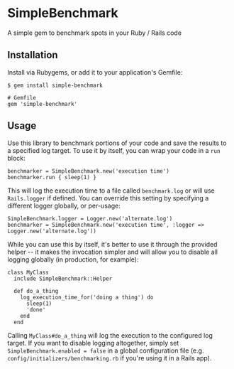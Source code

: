 # SimpleBenchmark

A simple gem to benchmark spots in your Ruby / Rails code

## Installation

Install via Rubygems, or add it to your application's Gemfile:

    $ gem install simple-benchmark
    
    # Gemfile
    gem 'simple-benchmark'

## Usage

Use this library to benchmark portions of your code and save the results to a specified log target.  To use it by itself, you can wrap your code in a `run` block:

    benchmarker = SimpleBenchmark.new('execution time')
    benchmarker.run { sleep(1) }

This will log the execution time to a file called `benchmark.log` or will use `Rails.logger` if defined.  You can override this setting by specifying a different logger globally, or per-usage:

    SimpleBenchmark.logger = Logger.new('alternate.log')
    benchmarker = SimpleBenchmark.new('execution time', :logger => Logger.new('alternate.log'))
    
While you can use this by itself, it's better to use it through the provided helper -- it makes the invocation simpler and will allow you to disable all logging globally (in production, for example):

    class MyClass
      include SimpleBenchmark::Helper
      
      def do_a_thing
        log_execution_time_for('doing a thing') do
          sleep(1)
          'done'
        end
      end

Calling `MyClass#do_a_thing` will log the execution to the configured log target.  If you want to disable logging altogether, simply set `SimpleBenchmark.enabled = false` in a global configuration file (e.g. `config/initializers/benchmarking.rb` if you're using it in a Rails app).

    

